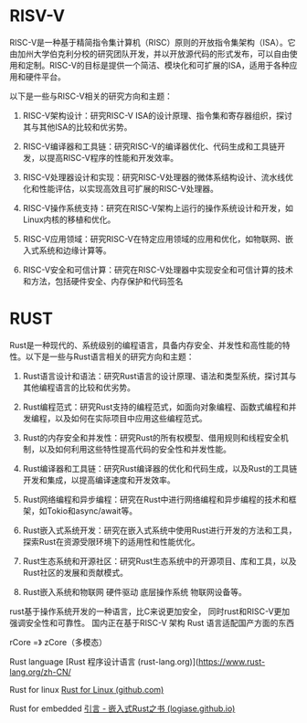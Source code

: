 # RISV-V
RISC-V是一种基于精简指令集计算机（RISC）原则的开放指令集架构（ISA）。它由加州大学伯克利分校的研究团队开发，并以开放源代码的形式发布，可以自由使用和定制。RISC-V的目标是提供一个简洁、模块化和可扩展的ISA，适用于各种应用和硬件平台。

以下是一些与RISC-V相关的研究方向和主题：

1. RISC-V架构设计：研究RISC-V ISA的设计原理、指令集和寄存器组织，探讨其与其他ISA的比较和优劣势。

2. RISC-V编译器和工具链：研究RISC-V的编译器优化、代码生成和工具链开发，以提高RISC-V程序的性能和开发效率。

3. RISC-V处理器设计和实现：研究RISC-V处理器的微体系结构设计、流水线优化和性能评估，以实现高效且可扩展的RISC-V处理器。

4. RISC-V操作系统支持：研究在RISC-V架构上运行的操作系统设计和开发，如Linux内核的移植和优化。

5. RISC-V应用领域：研究RISC-V在特定应用领域的应用和优化，如物联网、嵌入式系统和边缘计算等。

6. RISC-V安全和可信计算：研究在RISC-V处理器中实现安全和可信计算的技术和方法，包括硬件安全、内存保护和代码签名

# RUST 
Rust是一种现代的、系统级别的编程语言，具备内存安全、并发性和高性能的特性。以下是一些与Rust语言相关的研究方向和主题：

1. Rust语言设计和语法：研究Rust语言的设计原理、语法和类型系统，探讨其与其他编程语言的比较和优劣势。

2. Rust编程范式：研究Rust支持的编程范式，如面向对象编程、函数式编程和并发编程，以及如何在实际项目中应用这些编程范式。

3. Rust的内存安全和并发性：研究Rust的所有权模型、借用规则和线程安全机制，以及如何利用这些特性提高代码的安全性和并发性能。

4. Rust编译器和工具链：研究Rust编译器的优化和代码生成，以及Rust的工具链开发和集成，以提高编译速度和开发效率。

5. Rust网络编程和异步编程：研究在Rust中进行网络编程和异步编程的技术和框架，如Tokio和async/await等。

6. Rust嵌入式系统开发：研究在嵌入式系统中使用Rust进行开发的方法和工具，探索Rust在资源受限环境下的适用性和性能优化。

7. Rust生态系统和开源社区：研究Rust生态系统中的开源项目、库和工具，以及Rust社区的发展和贡献模式。 

8. Rust嵌入系统和物联网 硬件驱动 底层操作系统 物联网设备等。



rust基于操作系统开发的一种语言，比C来说更加安全，
同时rust和RISC-V更加强调安全性和可靠性。
国内正在基于RISC-V 架构 Rust 语言适配国产方面的东西

rCore =》 zCore（多模态）

Rust language 
[Rust 程序设计语言 (rust-lang.org)](https://www.rust-lang.org/zh-CN/


Rust for linux
[Rust for Linux (github.com)](https://github.com/Rust-for-Linux)

Rust for embedded
[引言 - 嵌入式Rust之书 (logiase.github.io)](https://logiase.github.io/The-Embedded-Rust-Book-CN/intro/index.html)


